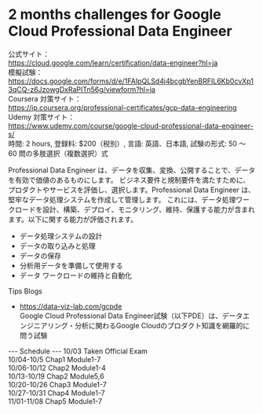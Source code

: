 # 2 months challenges for Google Cloud Professional Data Engineer

公式サイト：  
https://cloud.google.com/learn/certification/data-engineer?hl=ja  
模擬試験：  
https://docs.google.com/forms/d/e/1FAIpQLSd4j4bcgbYenBRFIL6Kb0cvXp13qCQ-z6JzowgDxRaPITn56g/viewform?hl=ja  
Coursera 対策サイト：  
https://jp.coursera.org/professional-certificates/gcp-data-engineering  
Udemy 対策サイト：    
https://www.udemy.com/course/google-cloud-professional-data-engineer-s/  
時間: 2 hours, 登録料: $200（税別）, 言語: 英語、日本語, 試験の形式: 50 ～ 60 問の多肢選択（複数選択）式  

Professional Data Engineer は、データを収集、変換、公開することで、データを有効で価値のあるものにします。
ビジネス要件と規制要件を満たすために、プロダクトやサービスを評価し、選択します。Professional Data Engineer は、堅牢なデータ処理システムを作成して管理します。
これには、データ処理ワークロードを設計、構築、デプロイ、モニタリング、維持、保護する能力が含まれます。以下に関する能力が評価されます。
- データ処理システムの設計
- データの取り込みと処理
- データの保存
- 分析用データを準備して使用する
- データ ワークロードの維持と自動化

Tips Blogs
- https://data-viz-lab.com/gcpde  
Google Cloud Professional Data Engineer試験（以下PDE）は、データエンジニアリング・分析に関わるGoogle Cloudのプロダクト知識を網羅的に問う試験

--- Schedule ---
10/03 Taken Official Exam  
10/04-10/5  Chap1 Module1-7  
10/06-10/12 Chap2 Module1-4  
10/13-10/19 Chap2 Module5,6  
10/20-10/26 Chap3 Module1-7  
10/27-10/31 Chap4 Module1-7  
11/01-11/08 Chap5 Module1-7  
